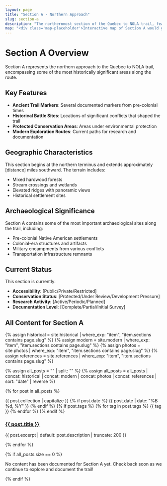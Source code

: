 ```yaml
---
layout: page
title: "Section A - Northern Approach"
slug: section-a
description: "The northernmost section of the Quebec to NOLA trail, featuring ancient markers and significant historical sites."
map: "<div class='map-placeholder'>Interactive map of Section A would go here</div>"
---
```


# Section A Overview

Section A represents the northern approach to the Quebec to NOLA trail, encompassing some of the most historically significant areas along the route.

## Key Features

- **Ancient Trail Markers**: Several documented markers from pre-colonial times
- **Historical Battle Sites**: Locations of significant conflicts that shaped the trail
- **Protected Conservation Areas**: Areas under environmental protection
- **Modern Exploration Routes**: Current paths for research and documentation

## Geographic Characteristics

This section begins at the northern terminus and extends approximately [distance] miles southward. The terrain includes:

- Mixed hardwood forests
- Stream crossings and wetlands
- Elevated ridges with panoramic views
- Historical settlement sites

## Archaeological Significance

Section A contains some of the most important archaeological sites along the trail, including:

- Pre-colonial Native American settlements
- Colonial-era structures and artifacts
- Military encampments from various conflicts
- Transportation infrastructure remnants

## Current Status

This section is currently:
- **Accessibility**: [Public/Private/Restricted]
- **Conservation Status**: [Protected/Under Review/Development Pressure]
- **Research Activity**: [Active/Periodic/Planned]
- **Documentation Level**: [Complete/Partial/Initial Survey]

## All Content for Section A

{% assign historical = site.historical | where_exp: "item", "item.sections contains page.slug" %}
{% assign modern = site.modern | where_exp: "item", "item.sections contains page.slug" %}
{% assign photos = site.photos | where_exp: "item", "item.sections contains page.slug" %}
{% assign references = site.references | where_exp: "item", "item.sections contains page.slug" %}

{% assign all_posts = "" | split: "" %}
{% assign all_posts = all_posts | concat: historical | concat: modern | concat: photos | concat: references | sort: "date" | reverse %}

{% for post in all_posts %}
  <div class="post-item {{ post.collection }}">
    <div class="post-meta">
      <span class="post-type">{{ post.collection | capitalize }}</span>
      {% if post.date %}
        <span class="post-date">{{ post.date | date: "%B %d, %Y" }}</span>
      {% endif %}
      {% if post.tags %}
        <span class="post-tags">
          {% for tag in post.tags %}
            <span class="tag">{{ tag }}</span>
          {% endfor %}
        </span>
      {% endif %}
    </div>
    <div class="post-content">
      <h3><a href="{{ post.url }}">{{ post.title }}</a></h3>
      <p>{{ post.excerpt | default: post.description | truncate: 200 }}</p>
    </div>
  </div>
{% endfor %}

{% if all_posts.size == 0 %}
  <div class="no-content">
    <p>No content has been documented for Section A yet. Check back soon as we continue to explore and document the trail!</p>
  </div>
{% endif %}